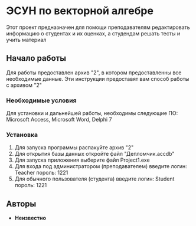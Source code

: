 ﻿# ЭСУН по векторной алгебре

Этот проект предназначен для помощи преподавателям редактировать информацию о студентах и их оценках, а студендам решать тесты и учить материал

## Начало работы

Для работы предоставлен архив "2", в котором предоставленны все необходимые данные.
Эти инструкции предоставят вам способ работы с архивом "2"


### Необходимые условия

Для установки и дальнейшей работы, необходимы следующие ПО: Microsoft Access, Microsoft Word, Delphi 7

### Установка

1) Для запуска программы распакуйте архив "2"
2) Для открытия базы данных откройте файл "Депломчик.accdb"
3) Для запуска приложения выберите файл Project1.exe
4) Для входа под администратором (преподавателем) введите логин: Teacher пороль: 1221
5) Для обычного пользователя (студента) введите логин: Student пороль: 1221

## Авторы

* **Неизвестно**

